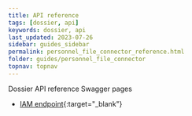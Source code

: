 ```yaml
---
title: API reference
tags: [dossier, api]
keywords: dossier, api
last_updated: 2023-07-26
sidebar: guides_sidebar
permalink: personnel_file_connector_reference.html
folder: guides/personnel_file_connector
topnav: topnav
---
```


Dossier API reference
Swagger pages
- [IAM endpoint](https://vr-api-integration.github.io/youforce-api-Swagger-ui/IAM.html){:target="\_blank"}
